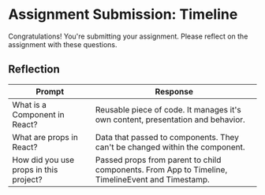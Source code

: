# Assignment Submission: Timeline

Congratulations! You're submitting your assignment. Please reflect on the assignment with these questions.

## Reflection

Prompt | Response
--- | ---
What is a Component in React? | Reusable piece of code. It manages it's own content, presentation and behavior.
What are props in React? | Data that passed to components. They can't be changed within the component.
How did you use props in this project? | Passed props from parent to child components. From App to Timeline, TimelineEvent and Timestamp.

